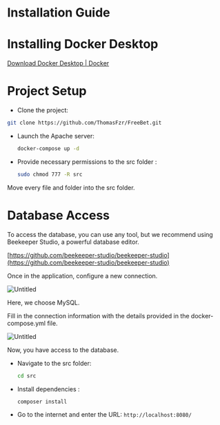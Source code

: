 # Installation Guide


# Installing Docker Desktop

[Download Docker Desktop | Docker](https://www.docker.com/products/docker-desktop/)

# Project Setup

- Clone the project:
```bash
git clone https://github.com/ThomasFzr/FreeBet.git
```
  
- Launch the Apache server:
  ```bash
  docker-compose up -d
  ``` 
- Provide necessary permissions to the src folder :
   ```bash
  sudo chmod 777 -R src
   ```  

Move every file and folder into the src folder.
  

# Database Access

To access the database, you can use any tool, but we recommend using Beekeeper Studio, a powerful database editor.

[https://github.com/beekeeper-studio/beekeeper-studio](https://github.com/beekeeper-studio/beekeeper-studio)

Once in the application, configure a new connection. 

![Untitled](https://i.imgur.com/RZ693Z2.png)

Here, we choose MySQL. 

Fill in the connection information with the details provided in the docker-compose.yml file.

![Untitled](https://i.imgur.com/uxmEInv.png)

Now, you have access to the database.


- Navigate to the src folder:
  ```bash
  cd src
  ```
- Install dependencies :
  ```bash
  composer install
  ```

- Go to the internet and enter the URL: `http://localhost:8080/`
